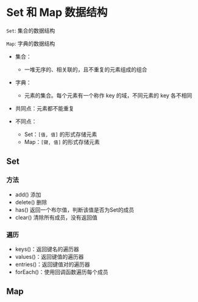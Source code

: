 # Set 和 Map 数据结构

`Set`: 集合的数据结构

`Map`: 字典的数据结构

- 集合：
    - 一堆无序的、相关联的，且不重复的元素组成的组合
- 字典：
    - 元素的集合。每个元素有一个称作 key 的域，不同元素的 key 各不相同
    
    
- 共同点：元素都不能重复
- 不同点：
    - Set：`[值, 值]` 的形式存储元素
    - Map：`[键, 值]` 的形式存储元素
    

## Set

### 方法
- add() 添加
- delete() 删除
- has() 返回一个布尔值，判断该值是否为Set的成员
- clear() 清除所有成员，没有返回值

### 遍历
- keys()：返回键名的遍历器
- values()：返回键值的遍历器
- entries()：返回键值对的遍历器
- forEach()：使用回调函数遍历每个成员

## Map


     

